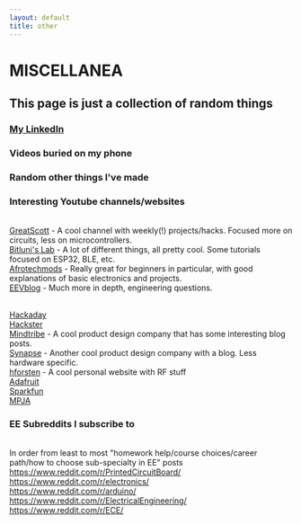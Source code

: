 ```yaml
---
layout: default
title: other
---
```

# MISCELLANEA

## This page is just a collection of random things

### [My LinkedIn](https://www.linkedin.com/in/andrew-ge-686b05111/)

### Videos buried on my phone

### Random other things I've made

### Interesting Youtube channels/websites

<br>[GreatScott](https://www.youtube.com/user/greatscottlab) - A cool channel with weekly(!) projects/hacks. Focused more on circuits, less on microcontrollers.
<br>[Bitluni's Lab](https://www.youtube.com/user/bitlunislab) - A lot of different things, all pretty cool. Some tutorials focused on ESP32, BLE, etc.
<br>[Afrotechmods](https://www.youtube.com/user/Afrotechmods) - Really great for beginners in particular, with good explanations of basic electronics and projects.
<br>[EEVblog](https://www.youtube.com/user/EEVblog) - Much more in depth, engineering questions.

<br>[Hackaday](https://hackaday.com/)
<br>[Hackster](https://www.hackster.io/) 
<br>[Mindtribe](https://mindtribe.com/blog/) - A cool product design company that has some interesting blog posts.
<br>[Synapse](https://blog.synapse.com/) - Another cool product design company with a blog. Less hardware specific.
<br>[hforsten](http://hforsten.com/) - A cool personal website with RF stuff
<br>[Adafruit](https://www.adafruit.com/)
<br>[Sparkfun](https://www.sparkfun.com/)
<br>[MPJA](http://www.mpja.com/)

### EE Subreddits I subscribe to

<br>In order from least to most "homework help/course choices/career path/how to choose sub-specialty in EE" posts
<br><https://www.reddit.com/r/PrintedCircuitBoard/>
<br><https://www.reddit.com/r/electronics/>
<br><https://www.reddit.com/r/arduino/>
<br><https://www.reddit.com/r/ElectricalEngineering/>
<br><https://www.reddit.com/r/ECE/>
